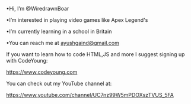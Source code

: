 •Hi, I’m @WiredrawnBoar

•I’m interested in playing video games like Apex Legend's

•I’m currently learning in a school in Britain

•You can reach me at ayushgaind@gmail.com

If you want to learn how to code HTML,JS and more I 
suggest signing up with CodeYoung:

https://www.codeyoung.com

You can check out my YouTube channel at:

https://www.youtube.com/channel/UC7nz99W5mPDOXszTVUS_5FA
